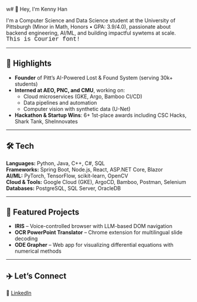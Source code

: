 w# 👋 Hey, I'm Kenny Han

I'm a Computer Science and Data Science student at the University of Pittsburgh (Minor in Math, Honors • GPA: 3.9/4.0), passionate about backend engineering, AI/ML, and building impactful sywtems at scale.
<span style="font-family: 'Courier New'; font-size: 16px;">This is Courier font!</span>

---

## 🚀 Highlights

- **Founder** of Pitt’s AI-Powered Lost & Found System (serving 30k+ students)
- **Interned at AEO, PNC, and CMU**, working on:
  - Cloud microservices (GKE, Argo, Bamboo CI/CD)
  - Data pipelines and automation
  - Computer vision with synthetic data (U-Net)
- **Hackathon & Startup Wins**: 6+ 1st-place awards including CSC Hacks, Shark Tank, SheInnovates

---

## 🛠 Tech                                                

**Languages:** Python, Java, C++, C#, SQL  
**Frameworks:** Spring Boot, Node.js, React, ASP.NET Core, Blazor  
**AI/ML:** PyTorch, TensorFlow, scikit-learn, OpenCV  
**Cloud & Tools:** Google Cloud (GKE), ArgoCD, Bamboo, Postman, Selenium  
**Databases:** PostgreSQL, SQL Server, OracleDB

---

## 🧪 Featured Projects

- **IRIS** – Voice-controlled browser with LLM-based DOM navigation  
- **OCR PowerPoint Translator** – Chrome extension for multilingual slide decoding  
- **ODE Grapher** – Web app for visualizing differential equations with numerical methods

---

## ✈️ Let’s Connect
🔗 [LinkedIn](https://www.linkedin.com/in/kennyhan)  


<!--
**DW-Han/DW-Han** is a ✨ _special_ ✨ repository because its `README.md` (this file) appears on your GitHub profile.

Here are some ideas to get you started:

- 🔭 I’m currently working on ...
- 🌱 I’m currently learning ...
- 👯 I’m looking to collaborate on ...
- 🤔 I’m looking for help with ...
- 💬 Ask me about ...
- 📫 How to reach me: ...
- 😄 Pronouns: ...
- ⚡ Fun fact: ...
-->

